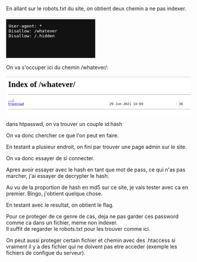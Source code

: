 En allant sur le robots.txt du site, on obtient deux chemin a ne pas indexer.

![1](screenshot/1.png "1")

On va s'occuper ici du chemin /whatever/:

![2](screenshot/2.png "2")

dans htpasswd, on va trouver un couple id:hash

On va donc chercher ce que l'on peut en faire.

En testant a plusieur endroit, on fini par trouver une page admin sur le site.

On va donc essayer de si connecter.

Apres avoir essayer avec le hash en tant que mot de pass, ce qui n'as pas marcher, j'ai essayer de decrypter le hash.

Au vu de la proportion de hash en md5 sur ce site, je vais tester avec ca en premier. Bingo, j'obtient quelque chose.

En testant avec le resultat, on obtient le flag.

Pour ce proteger de ce genre de cas, deja ne pas garder ces password comme ca dans un fichier, meme non indexer.  
Il suffit de regarder le robots.txt pour les trouver comme ici.

On peut aussi proteger certain fichier et chemin avec des .htaccess si vraiment il y a des fichier qui ne doivent pas etre acceder (exemple les fichiers de configue du serveur).
